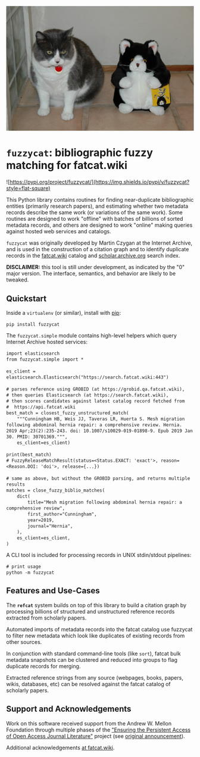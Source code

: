 
<div align="center">
<!-- Photo is CC BY 2.0 by Chika Watanabe from flickr -->
<a href="https://www.flickr.com/photos/chikawatanabe/192112067">
<img src="static/192112067_046be9fd21_b.jpg">
</a>
</div>

`fuzzycat`: bibliographic fuzzy matching for fatcat.wiki
========================================================

![https://pypi.org/project/fuzzycat/](https://img.shields.io/pypi/v/fuzzycat?style=flat-square)

This Python library contains routines for finding near-duplicate bibliographic
entities (primarily research papers), and estimating whether two metadata
records describe the same work (or variations of the same work). Some routines
are designed to work "offline" with batches of billions of sorted metadata
records, and others are designed to work "online" making queries against hosted
web services and catalogs.

`fuzzycat` was originally developed by Martin Czygan at the Internet Archive,
and is used in the construction of a citation graph and to identify duplicate
records in the [fatcat.wiki](https://fatcat.wiki) catalog and
[scholar.archive.org](https://scholar.archive.org) search index.

**DISCLAIMER:** this tool is still under development, as indicated by the "0"
major version. The interface, semantics, and behavior are likely to be tweaked.


## Quickstart

Inside a `virtualenv` (or similar), install with [pip](https://pypi.org/project/pip/):

```
pip install fuzzycat
```

The `fuzzycat.simple` module contains high-level helpers which query Internet
Archive hosted services:

    import elasticsearch
    from fuzzycat.simple import *

    es_client = elasticsearch.Elasticsearch("https://search.fatcat.wiki:443")

    # parses reference using GROBID (at https://grobid.qa.fatcat.wiki),
    # then queries Elasticsearch (at https://search.fatcat.wiki),
    # then scores candidates against latest catalog record fetched from
    #  https://api.fatcat.wiki
    best_match = closest_fuzzy_unstructured_match(
        """Cunningham HB, Weis JJ, Taveras LR, Huerta S. Mesh migration following abdominal hernia repair: a comprehensive review. Hernia. 2019 Apr;23(2):235-243. doi: 10.1007/s10029-019-01898-9. Epub 2019 Jan 30. PMID: 30701369.""",
        es_client=es_client)

    print(best_match)
    # FuzzyReleaseMatchResult(status=<Status.EXACT: 'exact'>, reason=<Reason.DOI: 'doi'>, release={...})

    # same as above, but without the GROBID parsing, and returns multiple results
    matches = close_fuzzy_biblio_matches(
        dict(
            title="Mesh migration following abdominal hernia repair: a comprehensive review",
            first_author="Cunningham",
            year=2019,
            journal="Hernia",
        ),
        es_client=es_client,
    )

A CLI tool is included for processing records in UNIX stdin/stdout pipelines:

    # print usage
    python -m fuzzycat


## Features and Use-Cases

The **`refcat`** system builds on top of this library to build a citation graph
by processing billions of structured and unstructured reference records
extracted from scholarly papers.

Automated imports of metadata records into the fatcat catalog use fuzzycat to
filter new metadata which look like duplicates of existing records from other
sources.

In conjunction with standard command-line tools (like `sort`), fatcat bulk
metadata snapshots can be clustered and reduced into groups to flag duplicate
records for merging.

Extracted reference strings from any source (webpages, books, papers, wikis,
databases, etc) can be resolved against the fatcat catalog of scholarly papers.


## Support and Acknowledgements

Work on this software received support from the Andrew W. Mellon Foundation
through multiple phases of the ["Ensuring the Persistent Access of Open Access
Journal Literature"](https://mellon.org/grants/grants-database/advanced-search/?amount-low=&amount-high=&year-start=&year-end=&city=&state=&country=&q=%22Ensuring+the+Persistent+Access%22&per_page=25) project (see [original announcement](http://blog.archive.org/2018/03/05/andrew-w-mellon-foundation-awards-grant-to-the-internet-archive-for-long-tail-journal-preservation/)).

Additional acknowledgements [at fatcat.wiki](https://fatcat.wiki/about).
